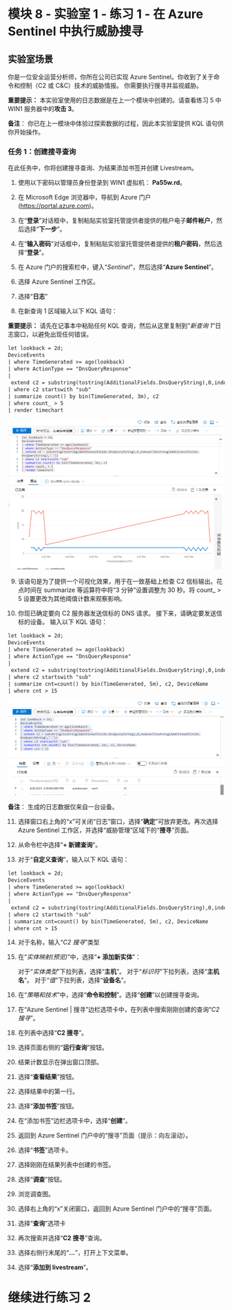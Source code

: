 ﻿# 模块 8 - 实验室 1 - 练习 1 - 在 Azure Sentinel 中执行威胁搜寻

## 实验室场景

你是一位安全运营分析师，你所在公司已实现 Azure Sentinel。你收到了关于命令和控制（C2 或 C&C）技术的威胁情报。  你需要执行搜寻并监视威胁。

**重要提示：** 本实验室使用的日志数据是在上一个模块中创建的。请查看练习 5 中 WIN1 服务器中的**攻击 3**。

**备注**：  你已在上一模块中体验过探索数据的过程，因此本实验室提供 KQL 语句供你开始操作。  

### 任务 1：创建搜寻查询

在此任务中，你将创建搜寻查询、为结果添加书签并创建 Livestream。

1. 使用以下密码以管理员身份登录到 WIN1 虚拟机： **Pa55w.rd**。  

2. 在 Microsoft Edge 浏览器中，导航到 Azure 门户 (https://portal.azure.com)。

3. 在“**登录**”对话框中，复制粘贴实验室托管提供者提供的租户电子**邮件帐户**，然后选择“**下一步**”。

4. 在“**输入密码**”对话框中，复制粘贴实验室托管提供者提供的**租户密码**，然后选择“**登录**”。

5. 在 Azure 门户的搜索栏中，键入“*Sentinel*”，然后选择“**Azure Sentinel**”。

6. 选择 Azure Sentinel 工作区。

7. 选择“**日志**”

8. 在新查询 1 区域输入以下 KQL 语句：

**重要提示：** 请先在记事本中粘贴任何 KQL 查询，然后从这里复制到“*新查询 1*”日志窗口，以避免出现任何错误。

```KQL
let lookback = 2d;
DeviceEvents
| where TimeGenerated >= ago(lookback) 
| where ActionType == "DnsQueryResponse"
| extend c2 = substring(tostring(AdditionalFields.DnsQueryString),0,indexof(tostring(AdditionalFields.DnsQueryString),"."))
| where c2 startswith "sub"
| summarize count() by bin(TimeGenerated, 3m), c2
| where count_ > 5
| render timechart 
```

   ![屏幕截图](../Media/SC200_hunting1.png)

9. 该语句是为了提供一个可视化效果，用于在一致基础上检查 C2 信标输出。花点时间在 summarize 等运算符中将“3 分钟”设置调整为 30 秒。将 count_ > 5 设置更改为其他阈值计数来观察影响。

10. 你现已确定要向 C2 服务器发送信标的 DNS 请求。  接下来，请确定要发送信标的设备。  输入以下 KQL 语句：

```KQL
let lookback = 2d;
DeviceEvents
| where TimeGenerated >= ago(lookback) 
| where ActionType == "DnsQueryResponse"
| extend c2 = substring(tostring(AdditionalFields.DnsQueryString),0,indexof(tostring(AdditionalFields.DnsQueryString),"."))
| where c2 startswith "sub"
| summarize cnt=count() by bin(TimeGenerated, 5m), c2, DeviceName
| where cnt > 15
```

   ![屏幕截图](../Media/SC200_hunting2.png)

**备注**： 生成的日志数据仅来自一台设备。

11. 选择窗口右上角的“x”可关闭“日志”窗口，选择“**确定**”可放弃更改。再次选择 Azure Sentinel 工作区，并选择“威胁管理”区域下的“**搜寻**”页面。

12. 从命令栏中选择“**+ 新建查询**”。

13. 对于“**自定义查询**”，输入以下 KQL 语句：

```KQL
let lookback = 2d;
DeviceEvents
| where TimeGenerated >= ago(lookback) 
| where ActionType == "DnsQueryResponse"
| extend c2 = substring(tostring(AdditionalFields.DnsQueryString),0,indexof(tostring(AdditionalFields.DnsQueryString),"."))
| where c2 startswith "sub"
| summarize cnt=count() by bin(TimeGenerated, 5m), c2, DeviceName
| where cnt > 15
```

14. 对于名称，输入“*C2 搜寻*”类型

15. 在“*实体映射(预览)*”中，选择“**+ 添加新实体**”：

    对于“*实体类型*”下拉列表，选择“**主机**”。
    对于“*标识符*”下拉列表，选择“**主机名**”。
    对于“*值*”下拉列表，选择“**设备名**”。

16. 在“*策略和技术*”中，选择“**命令和控制**”。选择“**创建**”以创建搜寻查询。

17. 在“Azure Sentinel | 搜寻”边栏选项卡中，在列表中搜索刚刚创建的查询“*C2 搜寻*”。

18. 在列表中选择“**C2 搜寻**”。

19. 选择页面右侧的“**运行查询**”按钮。

20. 结果计数显示在弹出窗口顶部。

21. 选择“**查看结果**”按钮。

22. 选择结果中的第一行。 

23. 选择“**添加书签**”按钮。

24. 在“添加书签”边栏选项卡中，选择“**创建**”。

25. 返回到 Azure Sentinel 门户中的“搜寻”页面（提示：向左滚动）。

26. 选择“**书签**”选项卡。

27. 选择刚刚在结果列表中创建的书签。

28. 选择“**调查**”按钮。

29. 浏览调查图。

30. 选择右上角的“x”关闭窗口，返回到 Azure Sentinel 门户中的“搜寻”页面。

31. 选择“**查询**”选项卡

32. 再次搜索并选择“**C2 搜寻**”查询。

33. 选择右侧行末尾的“**...**”，打开上下文菜单。

34. 选择“**添加到 livestream**”。

# 继续进行练习 2

